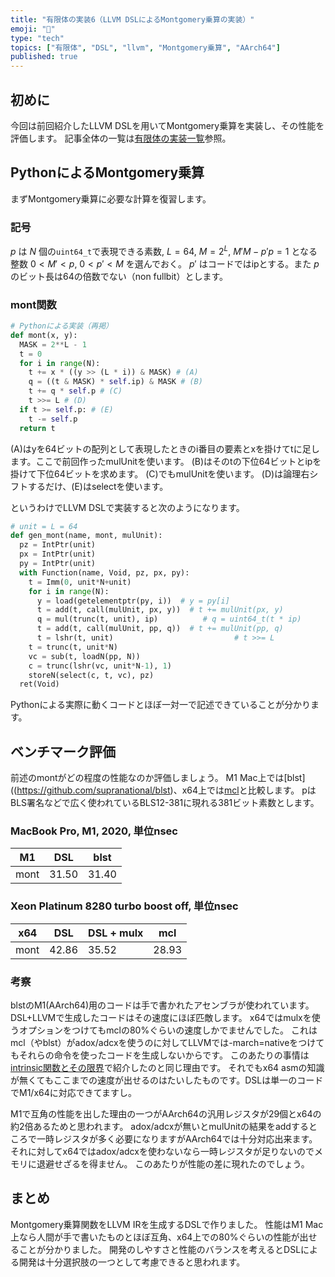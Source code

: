 ```yaml
---
title: "有限体の実装6（LLVM DSLによるMontgomery乗算の実装）"
emoji: "🧮"
type: "tech"
topics: ["有限体", "DSL", "llvm", "Montgomery乗算", "AArch64"]
published: true
---
```

## 初めに

今回は前回紹介したLLVM DSLを用いてMontgomery乗算を実装し、その性能を評価します。
記事全体の一覧は[有限体の実装一覧](https://zenn.dev/herumi/articles/finite-field-01-add#%E6%9C%89%E9%99%90%E4%BD%93%E3%81%AE%E5%AE%9F%E8%A3%85%E4%B8%80%E8%A6%A7)参照。

## PythonによるMontgomery乗算
まずMontgomery乗算に必要な計算を復習します。

### 記号

$p$ は $N$ 個の`uint64_t`で表現できる素数, $L=64$, $M=2^L$, $M' M - p' p = 1$ となる整数 $0 < M' < p$, $0 < p' < M$ を選んでおく。
$p'$ はコードではipとする。また $p$ のビット長は64の倍数でない（non fullbit）とします。

### mont関数

```python
# Pythonによる実装（再掲）
def mont(x, y):
  MASK = 2**L - 1
  t = 0
  for i in range(N):
    t += x * ((y >> (L * i)) & MASK) # (A)
    q = ((t & MASK) * self.ip) & MASK # (B)
    t += q * self.p # (C)
    t >>= L # (D)
  if t >= self.p: # (E)
    t -= self.p
  return t
```

(A)はyを64ビットの配列として表現したときのi番目の要素とxを掛けてtに足します。ここで前回作ったmulUnitを使います。
(B)はそのtの下位64ビットとipを掛けて下位64ビットを求めます。
(C)でもmulUnitを使います。
(D)は論理右シフトするだけ、(E)はselectを使います。

というわけでLLVM DSLで実装すると次のようになります。

```python
# unit = L = 64
def gen_mont(name, mont, mulUnit):
  pz = IntPtr(unit)
  px = IntPtr(unit)
  py = IntPtr(unit)
  with Function(name, Void, pz, px, py):
    t = Imm(0, unit*N+unit)
    for i in range(N):
      y = load(getelementptr(py, i))  # y = py[i]
      t = add(t, call(mulUnit, px, y))  # t += mulUnit(px, y)
      q = mul(trunc(t, unit), ip)          # q = uint64_t(t * ip)
      t = add(t, call(mulUnit, pp, q))  # t += mulUnit(pp, q)
      t = lshr(t, unit)                           # t >>= L
    t = trunc(t, unit*N)
    vc = sub(t, loadN(pp, N))
    c = trunc(lshr(vc, unit*N-1), 1)
    storeN(select(c, t, vc), pz)
  ret(Void)
```
Pythonによる実際に動くコードとほぼ一対一で記述できていることが分かります。

## ベンチマーク評価
前述のmontがどの程度の性能なのか評価しましょう。
M1 Mac上では[blst]((https://github.com/supranational/blst)、x64上では[mcl](https://github.com/herumi/mcl)と比較します。
pはBLS署名などで広く使われているBLS12-381に現れる381ビット素数とします。

### MacBook Pro, M1, 2020, 単位nsec

M1|DSL|blst
-|-|-
mont|31.50|31.40

### Xeon Platinum 8280 turbo boost off, 単位nsec

x64|DSL|DSL + mulx|mcl
-|-|-|-
mont|42.86|35.52|28.93

### 考察

blstのM1(AArch64)用のコードは手で書かれたアセンブラが使われています。DSL+LLVMで生成したコードはその速度にほぼ匹敵します。
x64ではmulxを使うオプションをつけてもmclの80%ぐらいの速度しかでませんでした。
これはmcl（やblst）がadox/adcxを使うのに対してLLVMでは-march=nativeをつけてもそれらの命令を使ったコードを生成しないからです。
このあたりの事情は[intrinsic関数とその限界](https://zenn.dev/herumi/articles/bitint-06-muladd#intrinsic%E9%96%A2%E6%95%B0%E3%81%A8%E3%81%9D%E3%81%AE%E9%99%90%E7%95%8C)で紹介したのと同じ理由です。
それでもx64 asmの知識が無くてもここまでの速度が出せるのはたいしたものです。DSLは単一のコードでM1/x64に対応できてますし。

M1で互角の性能を出した理由の一つがAArch64の汎用レジスタが29個とx64の約2倍あるためと思われます。
adox/adcxが無いとmulUnitの結果をaddするところで一時レジスタが多く必要になりますがAArch64では十分対応出来ます。
それに対してx64ではadox/adcxを使わないなら一時レジスタが足りないのでメモリに退避せざるを得ません。
このあたりが性能の差に現れたのでしょう。

## まとめ
Montgomery乗算関数をLLVM IRを生成するDSLで作りました。
性能はM1 Mac上なら人間が手で書いたものとほぼ互角、x64上での80%ぐらいの性能が出せることが分かりました。
開発のしやすさと性能のバランスを考えるとDSLによる開発は十分選択肢の一つとして考慮できると思われます。